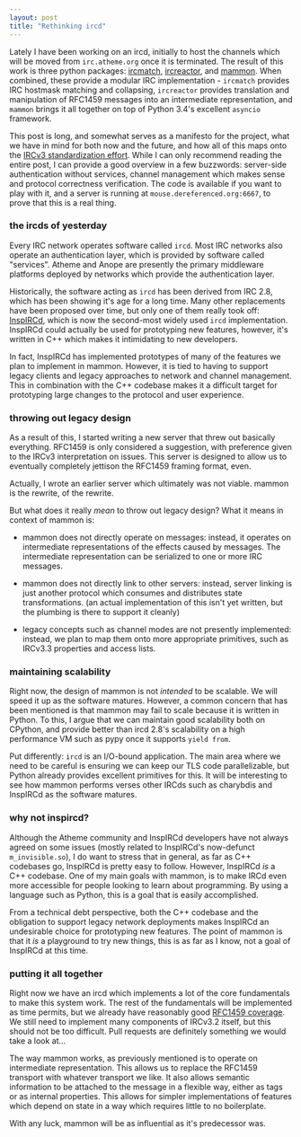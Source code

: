 ```yaml
---
layout: post
title: "Rethinking ircd"
---
```


Lately I have been working on an ircd, initially to host the channels which will be moved from `irc.atheme.org` once it is terminated.
The result of this work is three python packages: [ircmatch](https://github.com/kaniini/ircmatch),
 [ircreactor](https://github.com/kaniini/ircreactor), and
 [mammon](https://github.com/kaniini/mammon).
When combined, these provide a modular IRC implementation - `ircmatch` provides IRC hostmask matching and collapsing, `ircreactor` provides
translation and manipulation of RFC1459 messages into an intermediate representation, and `mammon` brings it all together on top of Python 3.4's
excellent `asyncio` framework.

This post is long, and somewhat serves as a manifesto for the project, what we have in mind for both now and the future, and how all of this maps onto
the [IRCv3 standardization effort][ircv3].  While I can only recommend reading the entire post, I can provide a good overview in a few buzzwords:
server-side authentication without services, channel management which makes sense and protocol correctness verification.  The code is available if you want
to play with it, and a server is running at `mouse.dereferenced.org:6667`, to prove that this is a real thing.

   [ircv3]: http://ircv3.org/

### the ircds of yesterday

Every IRC network operates software called `ircd`.  Most IRC networks also operate an authentication layer, which is provided by software called "services".
Atheme and Anope are presently the primary middleware platforms deployed by networks which provide the authentication layer.

Historically, the software acting as `ircd` has been derived from IRC 2.8, which has been showing it's age for a long time.  Many other replacements have
been proposed over time, but only one of them really took off: [InspIRCd][inspircd], which is now the second-most widely used `ircd` implementation.
InspIRCd could actually be used for prototyping new features, however, it's written in C++ which makes it intimidating to new developers.

   [inspircd]: http://www.inspircd.org

In fact, InspIRCd has implemented prototypes of many of the features we plan to implement in mammon.  However, it is tied to having to support legacy
clients and legacy approaches to network and channel management.  This in combination with the C++ codebase makes it a difficult target for prototyping
large changes to the protocol and user experience.

### throwing out legacy design

As a result of this, I started writing a new server that threw out basically everything.  RFC1459 is only considered a suggestion, with preference given
to the IRCv3 interpretation on issues.  This server is designed to allow us to eventually completely jettison the RFC1459 framing format, even.

Actually, I wrote an earlier server which ultimately was not viable.  mammon is the rewrite, of the rewrite.

But what does it really *mean* to throw out legacy design?  What it means in context of mammon is:

 * mammon does not directly operate on messages: instead, it operates on intermediate representations of the effects caused by messages.
   The intermediate representation can be serialized to one or more IRC messages.

 * mammon does not directly link to other servers: instead, server linking is just another protocol which consumes and distributes state
   transformations.  (an actual implementation of this isn't yet written, but the plumbing is there to support it cleanly)

 * legacy concepts such as channel modes are not presently implemented: instead, we plan to map them onto more appropriate primitives, such
   as IRCv3.3 properties and access lists.

### maintaining scalability

Right now, the design of mammon is not *intended* to be scalable.  We will speed it up as the software matures.  However, a common concern that has
been mentioned is that mammon may fail to scale because it is written in Python.  To this, I argue that we can maintain good scalability both on CPython,
and provide better than ircd 2.8's scalability on a high performance VM such as pypy once it supports `yield from`.

Put differently: `ircd` is an I/O-bound application.  The main area where we need to be careful is ensuring we can keep our TLS code parallelizable, but
Python already provides excellent primitives for this.  It will be interesting to see how mammon performs verses other IRCds such as charybdis and
InspIRCd as the software matures.

### why not inspircd?

Although the Atheme community and InspIRCd developers have not always agreed on some issues (mostly related to InspIRCd's now-defunct `m_invisible.so`),
I do want to stress that in general, as far as C++ codebases go, InspIRCd is pretty easy to follow.  However, InspIRCd *is* a C++ codebase.  One of my
main goals with mammon, is to make IRCd even more accessible for people looking to learn about programming.  By using a language such as Python, this is
a goal that is easily accomplished.

From a technical debt perspective, both the C++ codebase and the obligation to support legacy network deployments makes InspIRCd an undesirable choice
for prototyping new features.  The point of mammon is that it *is* a playground to try new things, this is as far as I know, not a goal of InspIRCd at
this time.

### putting it all together

Right now we have an ircd which implements a lot of the core fundamentals to make this system work.  The rest of the fundamentals will be implemented as
time permits, but we already have reasonably good [RFC1459 coverage][gh-mammon-1].  We still need to implement many components of IRCv3.2 itself, but this
should not be too difficult.  Pull requests are definitely something we would take a look at...

The way mammon works, as previously mentioned is to operate on intermediate representation.  This allows us to replace the RFC1459 transport with whatever
transport we like.  It also allows semantic information to be attached to the message in a flexible way, either as tags or as internal properties.  This
allows for simpler implementations of features which depend on state in a way which requires little to no boilerplate.

With any luck, mammon will be as influential as it's predecessor was.

   [gh-mammon-1]: https://github.com/kaniini/mammon/issues/2
